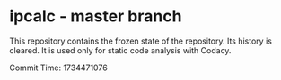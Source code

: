 # ipcalc - master branch

This repository contains the frozen state of the repository.
Its history is cleared. It is used only for static code
analysis with Codacy.

Commit Time: 1734471076